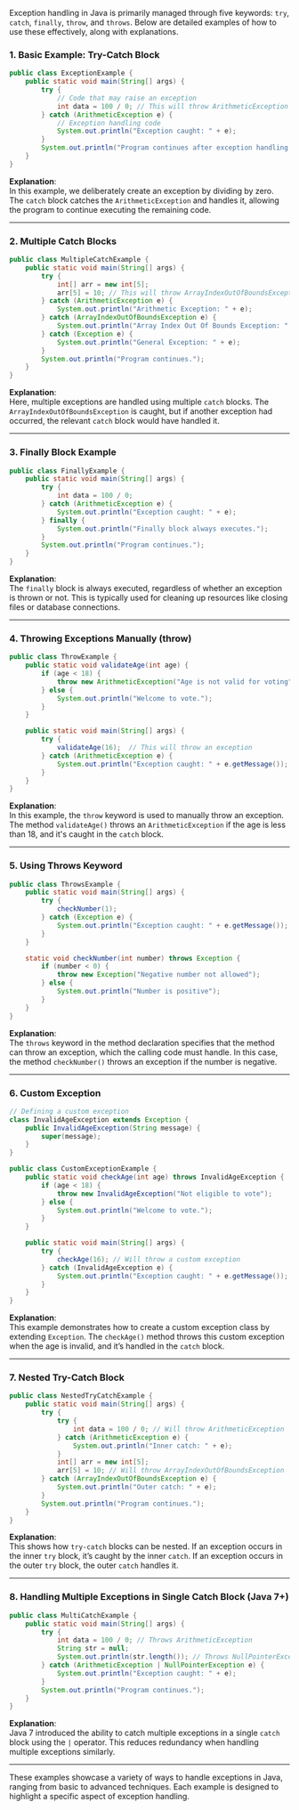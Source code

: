 Exception handling in Java is primarily managed through five keywords: `try`, `catch`, `finally`, `throw`, and `throws`. Below are detailed examples of how to use these effectively, along with explanations.

### 1. **Basic Example: Try-Catch Block**

```java
public class ExceptionExample {
    public static void main(String[] args) {
        try {
            // Code that may raise an exception
            int data = 100 / 0; // This will throw ArithmeticException
        } catch (ArithmeticException e) {
            // Exception handling code
            System.out.println("Exception caught: " + e);
        }
        System.out.println("Program continues after exception handling.");
    }
}
```

**Explanation**:  
In this example, we deliberately create an exception by dividing by zero. The `catch` block catches the `ArithmeticException` and handles it, allowing the program to continue executing the remaining code.

---

### 2. **Multiple Catch Blocks**

```java
public class MultipleCatchExample {
    public static void main(String[] args) {
        try {
            int[] arr = new int[5];
            arr[5] = 10; // This will throw ArrayIndexOutOfBoundsException
        } catch (ArithmeticException e) {
            System.out.println("Arithmetic Exception: " + e);
        } catch (ArrayIndexOutOfBoundsException e) {
            System.out.println("Array Index Out Of Bounds Exception: " + e);
        } catch (Exception e) {
            System.out.println("General Exception: " + e);
        }
        System.out.println("Program continues.");
    }
}
```

**Explanation**:  
Here, multiple exceptions are handled using multiple `catch` blocks. The `ArrayIndexOutOfBoundsException` is caught, but if another exception had occurred, the relevant `catch` block would have handled it.

---

### 3. **Finally Block Example**

```java
public class FinallyExample {
    public static void main(String[] args) {
        try {
            int data = 100 / 0;
        } catch (ArithmeticException e) {
            System.out.println("Exception caught: " + e);
        } finally {
            System.out.println("Finally block always executes.");
        }
        System.out.println("Program continues.");
    }
}
```

**Explanation**:  
The `finally` block is always executed, regardless of whether an exception is thrown or not. This is typically used for cleaning up resources like closing files or database connections.

---

### 4. **Throwing Exceptions Manually (throw)**

```java
public class ThrowExample {
    public static void validateAge(int age) {
        if (age < 18) {
            throw new ArithmeticException("Age is not valid for voting");
        } else {
            System.out.println("Welcome to vote.");
        }
    }

    public static void main(String[] args) {
        try {
            validateAge(16);  // This will throw an exception
        } catch (ArithmeticException e) {
            System.out.println("Exception caught: " + e.getMessage());
        }
    }
}
```

**Explanation**:  
In this example, the `throw` keyword is used to manually throw an exception. The method `validateAge()` throws an `ArithmeticException` if the age is less than 18, and it's caught in the `catch` block.

---

### 5. **Using Throws Keyword**

```java
public class ThrowsExample {
    public static void main(String[] args) {
        try {
            checkNumber(1);
        } catch (Exception e) {
            System.out.println("Exception caught: " + e.getMessage());
        }
    }

    static void checkNumber(int number) throws Exception {
        if (number < 0) {
            throw new Exception("Negative number not allowed");
        } else {
            System.out.println("Number is positive");
        }
    }
}
```

**Explanation**:  
The `throws` keyword in the method declaration specifies that the method can throw an exception, which the calling code must handle. In this case, the method `checkNumber()` throws an exception if the number is negative.

---

### 6. **Custom Exception**

```java
// Defining a custom exception
class InvalidAgeException extends Exception {
    public InvalidAgeException(String message) {
        super(message);
    }
}

public class CustomExceptionExample {
    public static void checkAge(int age) throws InvalidAgeException {
        if (age < 18) {
            throw new InvalidAgeException("Not eligible to vote");
        } else {
            System.out.println("Welcome to vote.");
        }
    }

    public static void main(String[] args) {
        try {
            checkAge(16); // Will throw a custom exception
        } catch (InvalidAgeException e) {
            System.out.println("Exception caught: " + e.getMessage());
        }
    }
}
```

**Explanation**:  
This example demonstrates how to create a custom exception class by extending `Exception`. The `checkAge()` method throws this custom exception when the age is invalid, and it’s handled in the `catch` block.

---

### 7. **Nested Try-Catch Block**

```java
public class NestedTryCatchExample {
    public static void main(String[] args) {
        try {
            try {
                int data = 100 / 0; // Will throw ArithmeticException
            } catch (ArithmeticException e) {
                System.out.println("Inner catch: " + e);
            }
            int[] arr = new int[5];
            arr[5] = 10; // Will throw ArrayIndexOutOfBoundsException
        } catch (ArrayIndexOutOfBoundsException e) {
            System.out.println("Outer catch: " + e);
        }
        System.out.println("Program continues.");
    }
}
```

**Explanation**:  
This shows how `try-catch` blocks can be nested. If an exception occurs in the inner `try` block, it’s caught by the inner `catch`. If an exception occurs in the outer `try` block, the outer `catch` handles it.

---

### 8. **Handling Multiple Exceptions in Single Catch Block (Java 7+)**

```java
public class MultiCatchExample {
    public static void main(String[] args) {
        try {
            int data = 100 / 0; // Throws ArithmeticException
            String str = null;
            System.out.println(str.length()); // Throws NullPointerException
        } catch (ArithmeticException | NullPointerException e) {
            System.out.println("Exception caught: " + e);
        }
        System.out.println("Program continues.");
    }
}
```

**Explanation**:  
Java 7 introduced the ability to catch multiple exceptions in a single `catch` block using the `|` operator. This reduces redundancy when handling multiple exceptions similarly.

---

These examples showcase a variety of ways to handle exceptions in Java, ranging from basic to advanced techniques. Each example is designed to highlight a specific aspect of exception handling.